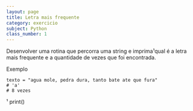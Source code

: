 ```yaml
---
layout: page
title: Letra mais frequente
category: exercicio
subject: Python
class_number: 1
---
```

Desenvolver uma rotina que percorra uma string e imprima¹qual é a letra mais frequente e a quantidade de vezes que foi encontrada.

Exemplo

    texto = "agua mole, pedra dura, tanto bate ate que fura"
    # 'a'
    # 8 vezes
    
¹ print()
